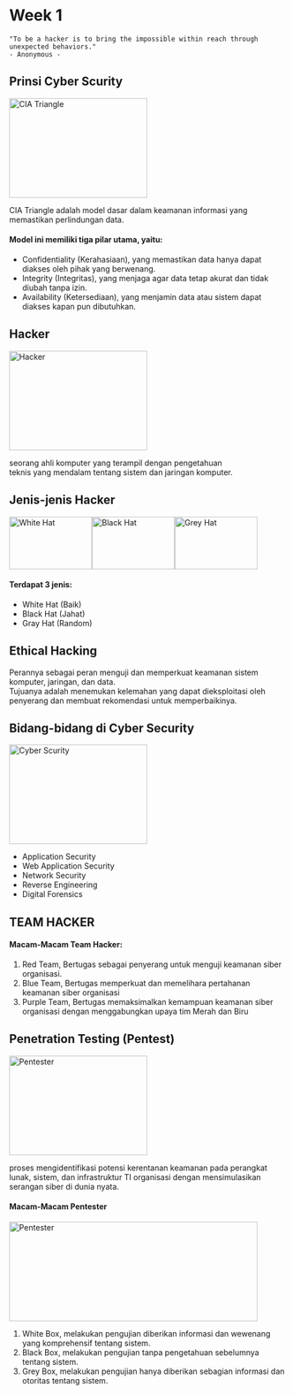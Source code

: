 # Week 1 

```quote
"To be a hacker is to bring the impossible within reach through unexpected behaviors."
- Anonymous -
```

## Prinsi Cyber Scurity
<img src="https://cdn.prod.website-files.com/5ff66329429d880392f6cba2/66a372b4a3d814c4fc284041_63fdd44daa2d3e1f527b40e7_CIA%2520Triad.jpeg" height="180" width="250" alt="CIA Triangle">
<p>
    CIA Triangle adalah model dasar dalam keamanan informasi yang memastikan perlindungan data.
</p>
<h4>Model ini memiliki tiga pilar utama, yaitu:</h4>
<ul>
    <li>Confidentiality (Kerahasiaan), yang memastikan data hanya dapat diakses oleh pihak yang berwenang.</li>
    <li>Integrity (Integritas), yang menjaga agar data tetap akurat dan tidak diubah tanpa izin.</li>
    <li>Availability (Ketersediaan), yang menjamin data atau sistem dapat diakses kapan pun dibutuhkan.</li>
</ul>

## Hacker
<img src="https://blob.cloudcomputing.id/images/9bdd42f5-25f6-478c-89ea-7390ef5b9b07/ilustrasi-hacker-2-l-min.jpg" height="180" width="250" alt="Hacker">
<p>
seorang ahli komputer yang terampil dengan pengetahuan<br>
teknis yang mendalam tentang sistem dan jaringan komputer.
</p>

## Jenis-jenis Hacker
<img src="https://m.media-amazon.com/images/I/61+mF6xaj+L._AC_UY1100_.jpg" height="95" width="150" alt="White Hat"><img src="https://m.media-amazon.com/images/I/51ud9APHxnL._AC_UY1000_.jpg" height="95" width="150" alt="Black Hat"><img src="https://m.media-amazon.com/images/I/619QT9rWdfL._AC_UY1000_.jpg" height="95" width="150" alt="Grey Hat"></img>
<h4>Terdapat 3 jenis: </h4>
<ul>
    <li>White Hat (Baik)</li>
    <li>Black Hat (Jahat)</li>
    <li>Gray Hat (Random)</li>
</ul>

## Ethical Hacking
<p>
    Perannya sebagai peran menguji dan memperkuat keamanan sistem komputer, jaringan, dan data.<br>
    Tujuanya adalah menemukan kelemahan yang dapat dieksploitasi oleh penyerang dan membuat rekomendasi untuk memperbaikinya.
</p>

## Bidang-bidang di Cyber Security
<img src="https://www.linknet.id/files/photos/shares/article/cyber%20security.jpg" height="180" width="250" alt="Cyber Scurity"></img>
<ul>
    <li>Application Security</li>
    <li>Web Application Security</li>
    <li>Network Security</li>
    <li>Reverse Engineering</li>
    <li>Digital Forensics</li>
</ul>

## TEAM HACKER
<h4>Macam-Macam Team Hacker: </h4>
<ol>
    <li>Red Team, Bertugas sebagai penyerang untuk menguji keamanan siber organisasi.</li>
    <li>Blue Team, Bertugas memperkuat dan memelihara pertahanan keamanan siber organisasi</li>
    <li>Purple Team, Bertugas memaksimalkan kemampuan keamanan siber organisasi dengan menggabungkan upaya tim Merah dan Biru</li>
</ol>

## Penetration Testing (Pentest)
<img src="https://computerone.com.au/wp-content/uploads/2020/02/Penetration-Testing-Main.jpg" height="180" width="250" alt="Pentester">
<p>
    proses mengidentifikasi potensi kerentanan keamanan pada perangkat lunak, sistem, dan infrastruktur TI organisasi dengan mensimulasikan serangan siber di dunia nyata.
</p>

<h4>Macam-Macam Pentester</h4>
<img src="https://images.javatpoint.com/tutorial/software-testing/images/greybox-testing.png" height="180" width="450" alt="Pentester">
<ol>
    <li>White Box, melakukan pengujian diberikan informasi dan wewenang yang komprehensif tentang sistem.</li>
    <li>Black Box, melakukan pengujian tanpa pengetahuan sebelumnya tentang sistem.</li>
    <li>Grey Box, melakukan pengujian hanya diberikan sebagian informasi dan otoritas tentang sistem.</li>
</ol>